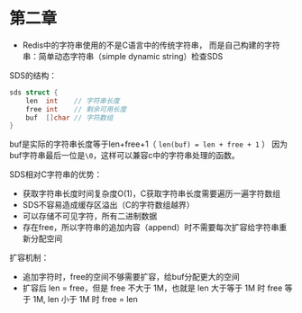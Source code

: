 # 第二章

* Redis中的字符串使用的不是C语言中的传统字符串，
而是自己构建的字符串：简单动态字符串（simple dynamic string）检查SDS   

SDS的结构：   
```c
sds struct {
    len  int    // 字符串长度
    free int    // 剩余可用长度
    buf  []char // 字符数组
}
```  
buf是实际的字符串长度等于len+free+1（ `len(buf) = len + free + 1` ）
因为buf字符串最后一位是`\0`，这样可以兼容c中的字符串处理的函数。  

SDS相对C字符串的优势：  
* 获取字符串长度时间复杂度O(1)，C获取字符串长度需要遍历一遍字符数组
* SDS不容易造成缓存区溢出（C的字符数组越界）
* 可以存储不可见字符，所有二进制数据
* 存在free，所以字符串的追加内容（append）时不需要每次扩容给字符串重新分配空间


扩容机制：  
* 追加字符时，free的空间不够需要扩容，给buf分配更大的空间  
* 扩容后 len = free，但是 free 不大于 1M，也就是 len 大于等于 1M 时 free 等于 1M, len 小于 1M 时 free = len
